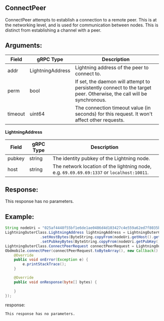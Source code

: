 ## ConnectPeer

ConnectPeer attempts to establish a connection to a remote peer. This is at the networking level, and is used for communication between nodes. This is distinct from establishing a channel with a peer.

## Arguments:
| Field		            |	gRPC Type		    |	 Description  |
| -------- 	            |	---------           |    ---------    |
| addr   |	LightningAddress	    |Lightning address of the peer to connect to.|
| perm   |	bool	    |If set, the daemon will attempt to persistently connect to the target peer. Otherwise, the call will be synchronous.|
| timeout   |	uint64	    |The connection timeout value (in seconds) for this request. It won't affect other requests.|

**LightningAddress**

| Field		            |	gRPC Type		    |	 Description  |
| -------- 	            |	---------           |    ---------    |  
| pubkey   |	string	    |The identity pubkey of the Lightning node.|
| host   |	string	    |The network location of the lightning node, e.g. `69.69.69.69:1337` or `localhost:10011`.|

## Response:
This response has no parameters.

## Example:

<!--
java code example
-->

```java
String nodeUri = "025af4448f55bf1e6de1ae0486d4d103427c4e559a62ed7f8035bb1ed1af734f61@192.144.199.67:9735"
LightningOuterClass.LightningAddress lightningAddress = LightningOuterClass.LightningAddress.newBuilder()
                .setHostBytes(ByteString.copyFrom(nodeUri.getHost().getBytes(StandardCharsets.UTF_8)))
                .setPubkeyBytes(ByteString.copyFrom(nodeUri.getPubKey().getBytes(StandardCharsets.UTF_8))).build();
LightningOuterClass.ConnectPeerRequest connectPeerRequest = LightningOuterClass.ConnectPeerRequest.newBuilder().setAddr(lightningAddress).build();
Obdmobile.connectPeer(connectPeerRequest.toByteArray(), new Callback() {
    @Override
    public void onError(Exception e) {
        e.printStackTrace();     
    }

    @Override
    public void onResponse(byte[] bytes) {
 
    }
});
```

<!--
The response for the example
-->
response:
```
This response has no parameters.
```